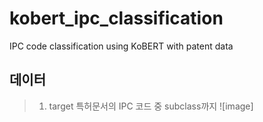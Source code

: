 # kobert_ipc_classification
IPC code classification using KoBERT with patent data

## 데이터
> 1. target
> 특허문서의 IPC 코드 중 subclass까지
> ![image]
